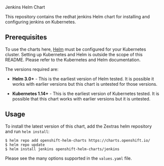Jenkins Helm Chart

 This repository contains the redhat jenkins Helm chart for
 installing and configuring jenkins on Kubernetes.

 
 ## Prerequisites

 To use the charts here, [Helm](https://helm.sh/) must be configured for your
 Kubernetes cluster. Setting up Kubernetes and Helm is outside the scope of
 this README. Please refer to the Kubernetes and Helm documentation.

 The versions required are:

 - **Helm 3.0+** - This is the earliest version of Helm tested. It is possible it
   works with earlier versions but this chart is untested for those versions.

 - **Kubernetes 1.14+** - This is the earliest version of Kubernetes tested. It
   is possible that this chart works with earlier versions but it is untested.

 ## Usage

 To install the latest version of this chart, add the Zextras helm repository and
 run `helm install`:

 ```console
 $ helm repo add openshift-helm-charts https://charts.openshift.io/
 $ helm repo update
 $ helm install jenkins openshift-helm-charts/jenkins
 ```

 Please see the many options supported in the `values.yaml` file.
